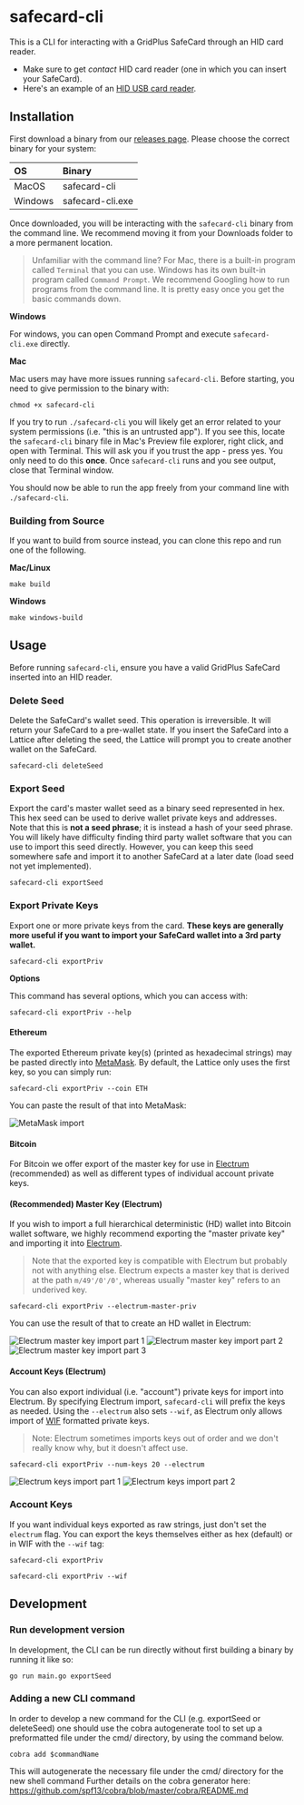# safecard-cli

This is a CLI for interacting with a GridPlus SafeCard through an HID card reader.

- Make sure to get *contact* HID card reader (one in which you can insert your SafeCard). 
- Here's an example of an [HID USB card reader](https://www.amazon.com/HID-OMNIKEY-3121-Card-Reader/dp/B00AT4NX8S/ref=sr_1_14?dchild=1&keywords=hid+reader&qid=1611873802&sr=8-14).

## Installation

First download a binary from our [releases page](https://github.com/GridPlus/safecard-cli/releases). Please choose the correct binary for your system:

| OS    | Binary |
|:------|:-------|
| MacOS | safecard-cli |
| Windows | safecard-cli.exe |

Once downloaded, you will be interacting with the `safecard-cli` binary from the command line. We recommend moving it from your Downloads folder to a more permanent location. 

> Unfamiliar with the command line? For Mac, there is a built-in program called `Terminal` that you can use. Windows has its own built-in program called `Command Prompt`. We recommend Googling how to run programs from the command line. It is pretty easy once you get the basic commands down. 

**Windows**

For windows, you can open Command Prompt and execute `safecard-cli.exe` directly.

**Mac**

Mac users may have more issues running `safecard-cli`. Before starting, you need to give permission to the binary with:

```
chmod +x safecard-cli
```

If you try to run `./safecard-cli` you will likely get an error related to your system permissions (i.e. "this is an untrusted app"). If you see this, locate the `safecard-cli` binary file in Mac's Preview file explorer, right click, and open with Terminal. This will ask you if you trust the app - press yes. You only need to do this **once**. Once `safecard-cli` runs and you see output, close that Terminal window. 

You should now be able to run the app freely from your command line with `./safecard-cli`.

### Building from Source

If you want to build from source instead, you can clone this repo and run one of the following.

**Mac/Linux**

```
make build
```

**Windows**

```
make windows-build
```

## Usage

Before running `safecard-cli`, ensure you have a valid GridPlus SafeCard inserted into an HID reader.

### Delete Seed

Delete the SafeCard's wallet seed. This operation is irreversible. It will return your SafeCard to a pre-wallet state. If you insert the SafeCard into a Lattice after deleting the seed, the Lattice will prompt you to create another wallet on the SafeCard.

```
safecard-cli deleteSeed
```

### Export Seed

Export the card's master wallet seed as a binary seed represented in hex. This hex seed can be used to derive wallet private keys and addresses. Note that this is **not a seed phrase**; it is instead a hash of your seed phrase. You will likely have difficulty finding third party wallet software that you can use to import this seed directly. However, you can keep this seed somewhere safe and import it to another SafeCard at a later date (load seed not yet implemented).

```
safecard-cli exportSeed
```

### Export Private Keys

Export one or more private keys from the card. **These keys are generally more useful if you want to import your SafeCard wallet into a 3rd party wallet.**

```
safecard-cli exportPriv
```

**Options**

This command has several options, which you can access with:

```
safecard-cli exportPriv --help
```

#### Ethereum

The exported Ethereum private key(s) (printed as hexadecimal strings) may be pasted directly into [MetaMask](https://metamask.io). By default, the Lattice only uses the first key, so you can simply run:

```
safecard-cli exportPriv --coin ETH
```

You can paste the result of that into MetaMask:

![MetaMask import](./images/metamask_priv_import.png)

#### Bitcoin

For Bitcoin we offer export of the master key for use in [Electrum](https://electrum.org/#home) (recommended) as well as different types of individual account private keys.

#### (Recommended) Master Key (Electrum)

If you wish to import a full hierarchical deterministic (HD) wallet into Bitcoin wallet software, we highly recommend exporting the "master private key" and importing it into [Electrum](https://electrum.org/#home).

> Note that the exported key is compatible with Electrum but probably not with anything else. Electrum expects a master key that is derived at the path `m/49'/0'/0'`, whereas usually "master key" refers to an underived key.

```
safecard-cli exportPriv --electrum-master-priv
```

You can use the result of that to create an HD wallet in Electrum:

![Electrum master key import part 1](./images/electrum-master-1.png)
![Electrum master key import part 2](./images/electrum-master-2.png)
![Electrum master key import part 3](./images/electrum-master-3.png)

#### Account Keys (Electrum)

You can also export individual (i.e. "account") private keys for import into Electrum. By specifying Electrum import, `safecard-cli` will prefix the keys as needed. Using the `--electrum` also sets `--wif`, as Electrum only allows import of [WIF](https://en.bitcoin.it/wiki/Wallet_import_format) formatted private keys.

> Note: Electrum sometimes imports keys out of order and we don't really know why, but it doesn't affect use.

```
safecard-cli exportPriv --num-keys 20 --electrum
```

![Electrum keys import part 1](./images/electrum-keys-1.png)
![Electrum keys import part 2](./images/electrum-keys-2.png)

### Account Keys

If you want individual keys exported as raw strings, just don't set the `electrum` flag. You can export the keys themselves either as hex (default) or in WIF with the `--wif` tag:

```
safecard-cli exportPriv
```

```
safecard-cli exportPriv --wif
```


## Development

### Run development version
In development, the CLI can be run directly without first building a binary by running it like so:
```
go run main.go exportSeed
```
### Adding a new CLI command
In order to develop a new command for the CLI (e.g. exportSeed or deleteSeed) one should use the cobra autogenerate tool to set up a preformatted file under the cmd/ directory, by using the command below.
```
cobra add $commandName
```

This will autogenerate the necessary file under the cmd/ directory for the new shell command
Further details on the cobra generator here: https://github.com/spf13/cobra/blob/master/cobra/README.md
